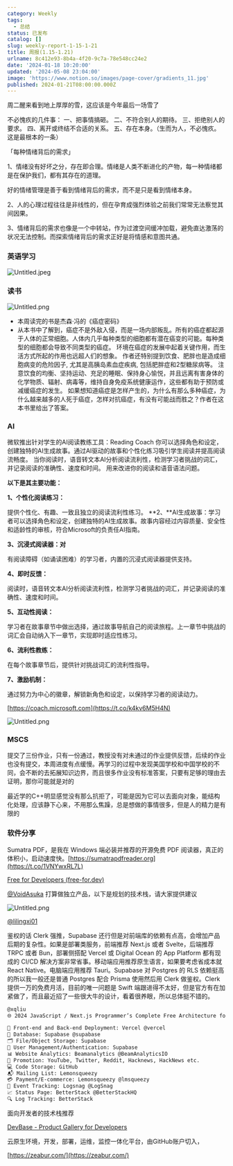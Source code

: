 ```yaml
---
category: Weekly
tags:
  - 总结
status: 已发布
catalog: []
slug: weekly-report-1-15-1-21
title: 周报(1.15-1.21)
urlname: 8c412e93-8b4a-4f20-9c7a-78e548cc24e2
date: '2024-01-18 10:20:00'
updated: '2024-05-08 23:04:00'
image: 'https://www.notion.so/images/page-cover/gradients_11.jpg'
published: 2024-01-21T08:00:00.000Z
---
```


周二醒来看到地上厚厚的雪，这应该是今年最后一场雪了


不必愧疚的几件事：
一、把事情搞砸。
二、不符合别人的期待。
三、拒绝别人的要求。
四、离开或终结不合适的关系。
五、存在本身。（生而为人，不必愧疚。这是最根本的一条）


「每种情绪背后的需求」


1、情绪没有好坏之分，存在即合理。情绪是人类不断进化的产物，每一种情绪都是在保护我们，都有其存在的道理。


好的情绪管理是善于看到情绪背后的需求，而不是只是看到情绪本身。


2、人的心理过程往往是非线性的，但在孕育成强烈体验之前我们常常无法察觉其间因果。


3、情绪背后的需求也像是一个中转站，作为过渡空间缓冲加载，避免直达激荡的状况无法控制。而探索情绪背后的需求正好是将情感和意图共通。


### 英语学习


![Untitled.jpeg](https://prod-files-secure.s3.us-west-2.amazonaws.com/5d24fe63-e567-4804-86f9-9fdc62e13082/faec46dc-9da5-4799-b905-c316418f1168/Untitled.jpeg?X-Amz-Algorithm=AWS4-HMAC-SHA256&X-Amz-Content-Sha256=UNSIGNED-PAYLOAD&X-Amz-Credential=ASIAZI2LB466SRRHFL4E%2F20250204%2Fus-west-2%2Fs3%2Faws4_request&X-Amz-Date=20250204T213235Z&X-Amz-Expires=3600&X-Amz-Security-Token=IQoJb3JpZ2luX2VjEB0aCXVzLXdlc3QtMiJHMEUCIQDZk0l9YWX4NQDzv5j8KsMmBvA7f3VNvD4%2FV2Oxcuqc3wIgY9CbgJ4CW%2FvYX185aiHMR6jMrATXbfGQ5ARsXPlr9n0q%2FwMINhAAGgw2Mzc0MjMxODM4MDUiDFyWyIOz7a6IMdCz2SrcA6ob1pmH921QZDPX72bBzJO4dUOKNBuKKY%2BKVNgpSzS9OEcbTwf3X84KS3BTdNuZs%2FTmLhN2W%2Frn8jjLK995CUwHRLWeMN%2BKKFFSEKbKKd8PCImkF0hpVV%2F4Kki4AZtDJ1dMTqP0aUK7oNr5TBPa%2BUaLSkiZCjbebPoVswdyla%2B11W0f2tthSOTB4vYDLyw48jbTosnT9k73K96LkWALvJyBGmyJnegmpkpNUDtLBNJBFHzKulBXj0%2BYvolIIFC6sGnNF50qvVq6QB0DOdU66bK2a2Du4nc%2BUv5IWied7ZnjL0GC88Dk15QZXNRU6uOO9t1d4NFIA9h%2FGRUDNWpjH%2BvijBPw6UKenZCoFAUGWyuLoNF%2FwnJSfKAeuhp2jYRRxP%2FLAwtflgLevtPGG6iTMzZxHbWPhNTjgOQEZdZTcuV8ETrAElbrsqDnpYSR4T2wm8GDEAGx2MzSSTVaGABzY8CWrKPHs3v4TZuuyC%2BsXj4gYtaEXEanBuy14gbLaOw9OXMc7NL9%2BTKriZfV7Ez5shokRcQ1tsUBI8gSnziVAySafy3%2Bbtt2i6SBXEKN4C5DWICHLoHtrwYwK%2Fd0l4ORpkVTuCAAYGRRzqdrrv0enQMynAIALYa89JXgBOJxMND8ib0GOqUBbGllIAfvJ3hcA9pjG1URCAORyr%2FWNXcJHLs3QsZ0GzeluH0TVMRPPeoTKLSOG6EqENOYByrDrk3e8V2JI4%2Fst9lLC3kzejjuc9VOztXdJW9ueoOCOkEphn%2FjPrm8PB2jI%2FsJtVsWyCrwk9NYTtdeYLUu8n45N76DmbZCo9y8wQCqlpuI7zyb4xK9rFw8KgBmUDrE4yKfHD%2FOqdIR5TIHFmibVSvB&X-Amz-Signature=1c90b69e36fb3610fa24e8445d41e44066cd50b1b20686f842974a343d510f69&X-Amz-SignedHeaders=host&x-id=GetObject)


### 读书


![Untitled.png](https://prod-files-secure.s3.us-west-2.amazonaws.com/5d24fe63-e567-4804-86f9-9fdc62e13082/08aff459-da99-4ed5-87c6-1f4c95b62ac3/Untitled.png?X-Amz-Algorithm=AWS4-HMAC-SHA256&X-Amz-Content-Sha256=UNSIGNED-PAYLOAD&X-Amz-Credential=ASIAZI2LB466SRRHFL4E%2F20250204%2Fus-west-2%2Fs3%2Faws4_request&X-Amz-Date=20250204T213235Z&X-Amz-Expires=3600&X-Amz-Security-Token=IQoJb3JpZ2luX2VjEB0aCXVzLXdlc3QtMiJHMEUCIQDZk0l9YWX4NQDzv5j8KsMmBvA7f3VNvD4%2FV2Oxcuqc3wIgY9CbgJ4CW%2FvYX185aiHMR6jMrATXbfGQ5ARsXPlr9n0q%2FwMINhAAGgw2Mzc0MjMxODM4MDUiDFyWyIOz7a6IMdCz2SrcA6ob1pmH921QZDPX72bBzJO4dUOKNBuKKY%2BKVNgpSzS9OEcbTwf3X84KS3BTdNuZs%2FTmLhN2W%2Frn8jjLK995CUwHRLWeMN%2BKKFFSEKbKKd8PCImkF0hpVV%2F4Kki4AZtDJ1dMTqP0aUK7oNr5TBPa%2BUaLSkiZCjbebPoVswdyla%2B11W0f2tthSOTB4vYDLyw48jbTosnT9k73K96LkWALvJyBGmyJnegmpkpNUDtLBNJBFHzKulBXj0%2BYvolIIFC6sGnNF50qvVq6QB0DOdU66bK2a2Du4nc%2BUv5IWied7ZnjL0GC88Dk15QZXNRU6uOO9t1d4NFIA9h%2FGRUDNWpjH%2BvijBPw6UKenZCoFAUGWyuLoNF%2FwnJSfKAeuhp2jYRRxP%2FLAwtflgLevtPGG6iTMzZxHbWPhNTjgOQEZdZTcuV8ETrAElbrsqDnpYSR4T2wm8GDEAGx2MzSSTVaGABzY8CWrKPHs3v4TZuuyC%2BsXj4gYtaEXEanBuy14gbLaOw9OXMc7NL9%2BTKriZfV7Ez5shokRcQ1tsUBI8gSnziVAySafy3%2Bbtt2i6SBXEKN4C5DWICHLoHtrwYwK%2Fd0l4ORpkVTuCAAYGRRzqdrrv0enQMynAIALYa89JXgBOJxMND8ib0GOqUBbGllIAfvJ3hcA9pjG1URCAORyr%2FWNXcJHLs3QsZ0GzeluH0TVMRPPeoTKLSOG6EqENOYByrDrk3e8V2JI4%2Fst9lLC3kzejjuc9VOztXdJW9ueoOCOkEphn%2FjPrm8PB2jI%2FsJtVsWyCrwk9NYTtdeYLUu8n45N76DmbZCo9y8wQCqlpuI7zyb4xK9rFw8KgBmUDrE4yKfHD%2FOqdIR5TIHFmibVSvB&X-Amz-Signature=7dcc8846a02f47ae8e6f8c7a9598eef9ed1b2152f422648c8fe8c6bd4fd8650a&X-Amz-SignedHeaders=host&x-id=GetObject)

- 本周读完的书是杰森·冯的《癌症密码》
- 从本书中了解到，癌症不是外敌入侵，而是一场内部叛乱。所有的癌症都起源于人体的正常细胞。人体内几乎每种类型的细胞都有潜在癌变的可能。每种类型的细胞都会导致不同类型的癌症。
环境在癌症的发展中起着关键作用，而生活方式所起的作用也远超人们的想象。
作者还特别提到饮食、肥胖也是造成细胞病变的危险因子, 尤其是高胰岛素血症疾病, 包括肥胖症和2型糖尿病等。
注意饮食的均衡、坚持运动、充足的睡眠、保持身心愉悦，并且远离有害身体的化学物质、辐射、病毒等，维持自身免疫系统健康运作，这些都有助于预防或减缓癌症的发生。
如果想知道癌症是怎样产生的，为什么有那么多种癌症，为什么越来越多的人死于癌症，怎样对抗癌症，有没有可能战而胜之？作者在这本书里给出了答案。

### AI


微软推出针对学生的AI阅读教练工具：Reading Coach
你可以选择角色和设定，创建独特的AI生成故事。通过AI驱动的故事和个性化练习吸引学生阅读并提高阅读流畅度。
当你阅读时，语音转文本AI分析阅读流利性，检测学习者挑战的词汇，并记录阅读的准确性、速度和时间。
用来改进你的阅读和语音语法问题。


**以下是其主要功能：**


**1、个性化阅读练习：**


提供个性化、有趣、一致且独立的阅读流利性练习。
**2、**AI生成故事：学习者可以选择角色和设定，创建独特的AI生成故事。故事内容经过内容质量、安全性和适龄性的审核，符合Microsoft的负责任AI指南。


**3、沉浸式阅读器：对**


有阅读障碍（如诵读困难）的学习者，内置的沉浸式阅读器提供支持。


**4、即时反馈：**


阅读时，语音转文本AI分析阅读流利性，检测学习者挑战的词汇，并记录阅读的准确性、速度和时间。


**5、互动性阅读：**


学习者在故事章节中做出选择，通过故事导航自己的阅读旅程。上一章节中挑战的词汇会自动纳入下一章节，实现即时适应性练习。


**6、流利性教练：**


在每个故事章节后，提供针对挑战词汇的流利性指导。


**7、激励机制：**


通过努力为中心的徽章，解锁新角色和设定，以保持学习者的阅读动力。


[https://coach.microsoft.com](https://t.co/k4kv6M5H4N)


![Untitled.png](https://prod-files-secure.s3.us-west-2.amazonaws.com/5d24fe63-e567-4804-86f9-9fdc62e13082/8f53d036-0cfc-469d-a837-f15107675ae4/Untitled.png?X-Amz-Algorithm=AWS4-HMAC-SHA256&X-Amz-Content-Sha256=UNSIGNED-PAYLOAD&X-Amz-Credential=ASIAZI2LB466SRRHFL4E%2F20250204%2Fus-west-2%2Fs3%2Faws4_request&X-Amz-Date=20250204T213235Z&X-Amz-Expires=3600&X-Amz-Security-Token=IQoJb3JpZ2luX2VjEB0aCXVzLXdlc3QtMiJHMEUCIQDZk0l9YWX4NQDzv5j8KsMmBvA7f3VNvD4%2FV2Oxcuqc3wIgY9CbgJ4CW%2FvYX185aiHMR6jMrATXbfGQ5ARsXPlr9n0q%2FwMINhAAGgw2Mzc0MjMxODM4MDUiDFyWyIOz7a6IMdCz2SrcA6ob1pmH921QZDPX72bBzJO4dUOKNBuKKY%2BKVNgpSzS9OEcbTwf3X84KS3BTdNuZs%2FTmLhN2W%2Frn8jjLK995CUwHRLWeMN%2BKKFFSEKbKKd8PCImkF0hpVV%2F4Kki4AZtDJ1dMTqP0aUK7oNr5TBPa%2BUaLSkiZCjbebPoVswdyla%2B11W0f2tthSOTB4vYDLyw48jbTosnT9k73K96LkWALvJyBGmyJnegmpkpNUDtLBNJBFHzKulBXj0%2BYvolIIFC6sGnNF50qvVq6QB0DOdU66bK2a2Du4nc%2BUv5IWied7ZnjL0GC88Dk15QZXNRU6uOO9t1d4NFIA9h%2FGRUDNWpjH%2BvijBPw6UKenZCoFAUGWyuLoNF%2FwnJSfKAeuhp2jYRRxP%2FLAwtflgLevtPGG6iTMzZxHbWPhNTjgOQEZdZTcuV8ETrAElbrsqDnpYSR4T2wm8GDEAGx2MzSSTVaGABzY8CWrKPHs3v4TZuuyC%2BsXj4gYtaEXEanBuy14gbLaOw9OXMc7NL9%2BTKriZfV7Ez5shokRcQ1tsUBI8gSnziVAySafy3%2Bbtt2i6SBXEKN4C5DWICHLoHtrwYwK%2Fd0l4ORpkVTuCAAYGRRzqdrrv0enQMynAIALYa89JXgBOJxMND8ib0GOqUBbGllIAfvJ3hcA9pjG1URCAORyr%2FWNXcJHLs3QsZ0GzeluH0TVMRPPeoTKLSOG6EqENOYByrDrk3e8V2JI4%2Fst9lLC3kzejjuc9VOztXdJW9ueoOCOkEphn%2FjPrm8PB2jI%2FsJtVsWyCrwk9NYTtdeYLUu8n45N76DmbZCo9y8wQCqlpuI7zyb4xK9rFw8KgBmUDrE4yKfHD%2FOqdIR5TIHFmibVSvB&X-Amz-Signature=88016c0cc608057d648236617e38bb9573408da63f7b54fa68b0ec6018b2a8c5&X-Amz-SignedHeaders=host&x-id=GetObject)


### MSCS


提交了三份作业，只有一份通过，教授没有对未通过的作业提供反馈，后续的作业也没有提交，本周进度有点缓慢。再学习的过程中发现美国学校和中国学校的不同，会不断的去拓展知识边界，而且很多作业没有标准答案，只要有足够的理由去证明，那你可能就是对的


最近学的C++明显感觉没有那么抗拒了，可能是因为它可以去面向对象，能结构化处理，应该静下心来，不用那么焦躁，总是想做的事情很多，但是人的精力是有限的


### 软件分享


Sumatra PDF，是我在 Windows 端必装并推荐的开源免费 PDF 阅读器，真正的体积小，启动速度快。[https://sumatrapdfreader.org](https://t.co/1VNYwxRL7L)


[Free for Developers (free-for.dev)](https://free-for.dev/#/)


[@VoidAsuka](https://twitter.com/VoidAsuka) 打算做独立产品，以下是规划的技术栈，请大家提供建议


![Untitled.png](https://prod-files-secure.s3.us-west-2.amazonaws.com/5d24fe63-e567-4804-86f9-9fdc62e13082/93561a3c-b2bc-4a43-bbc5-67e3f740ed5e/Untitled.png?X-Amz-Algorithm=AWS4-HMAC-SHA256&X-Amz-Content-Sha256=UNSIGNED-PAYLOAD&X-Amz-Credential=ASIAZI2LB466SRRHFL4E%2F20250204%2Fus-west-2%2Fs3%2Faws4_request&X-Amz-Date=20250204T213235Z&X-Amz-Expires=3600&X-Amz-Security-Token=IQoJb3JpZ2luX2VjEB0aCXVzLXdlc3QtMiJHMEUCIQDZk0l9YWX4NQDzv5j8KsMmBvA7f3VNvD4%2FV2Oxcuqc3wIgY9CbgJ4CW%2FvYX185aiHMR6jMrATXbfGQ5ARsXPlr9n0q%2FwMINhAAGgw2Mzc0MjMxODM4MDUiDFyWyIOz7a6IMdCz2SrcA6ob1pmH921QZDPX72bBzJO4dUOKNBuKKY%2BKVNgpSzS9OEcbTwf3X84KS3BTdNuZs%2FTmLhN2W%2Frn8jjLK995CUwHRLWeMN%2BKKFFSEKbKKd8PCImkF0hpVV%2F4Kki4AZtDJ1dMTqP0aUK7oNr5TBPa%2BUaLSkiZCjbebPoVswdyla%2B11W0f2tthSOTB4vYDLyw48jbTosnT9k73K96LkWALvJyBGmyJnegmpkpNUDtLBNJBFHzKulBXj0%2BYvolIIFC6sGnNF50qvVq6QB0DOdU66bK2a2Du4nc%2BUv5IWied7ZnjL0GC88Dk15QZXNRU6uOO9t1d4NFIA9h%2FGRUDNWpjH%2BvijBPw6UKenZCoFAUGWyuLoNF%2FwnJSfKAeuhp2jYRRxP%2FLAwtflgLevtPGG6iTMzZxHbWPhNTjgOQEZdZTcuV8ETrAElbrsqDnpYSR4T2wm8GDEAGx2MzSSTVaGABzY8CWrKPHs3v4TZuuyC%2BsXj4gYtaEXEanBuy14gbLaOw9OXMc7NL9%2BTKriZfV7Ez5shokRcQ1tsUBI8gSnziVAySafy3%2Bbtt2i6SBXEKN4C5DWICHLoHtrwYwK%2Fd0l4ORpkVTuCAAYGRRzqdrrv0enQMynAIALYa89JXgBOJxMND8ib0GOqUBbGllIAfvJ3hcA9pjG1URCAORyr%2FWNXcJHLs3QsZ0GzeluH0TVMRPPeoTKLSOG6EqENOYByrDrk3e8V2JI4%2Fst9lLC3kzejjuc9VOztXdJW9ueoOCOkEphn%2FjPrm8PB2jI%2FsJtVsWyCrwk9NYTtdeYLUu8n45N76DmbZCo9y8wQCqlpuI7zyb4xK9rFw8KgBmUDrE4yKfHD%2FOqdIR5TIHFmibVSvB&X-Amz-Signature=17179263eadc1f2724dfef4b0601e6cf66a1eecf2893a7c70cd7412ecd5d79aa&X-Amz-SignedHeaders=host&x-id=GetObject)


[@lilingxi01](https://twitter.com/lilingxi01)


鉴权的话 Clerk 强推，Supabase 还行但是对前端库的依赖有点高，会增加产品后期的复杂性。如果是部署类服务，前端推荐 Next.js 或者 Svelte，后端推荐 TRPC 或者 Bun，部署侧搭配 Vercel 或 Digital Ocean 的 App Platform 都有现成的 CI/CD 解决方案非常省事。移动端应用推荐原生语言，如果要考虑省成本就 React Native。电脑端应用推荐 Tauri。Supabase 对 Postgres 的 RLS 依赖挺高的所以我一般还是普通 Postgres 配合 Prisma 使用然后用 Clerk 做鉴权。Clerk 提供一万的免费月活，目前的唯一问题是 Swift 端跟进得不太好，但是官方有在加紧做了，而且最近招了一些很大牛的设计，看着很养眼，所以总体挺不错的。


```markdown
@xqliu
🌐 2024 JavaScript / Next.js Programmer’s Complete Free Architecture for solo entrepreneur:

🔧 Front-end and Back-end Deployment: Vercel @vercel
💾 Database: Supabase @supabase
🗂️ File/Object Storage: Supabase
👥 User Management/Authentication: Supabase
📊 Website Analytics: Beamanalytics @BeamAnalyticsIO
📣 Promotion: YouTube, Twitter, Reddit, Hacknews, HackNews etc. 
💻 Code Storage: GitHub
📬 Mailing List: Lemonsqueezy
💳 Payment/E-commerce: Lemonsqueezy @lmsqueezy
📌 Event Tracking: Logsnag @LogSnag
📈 Status Page: BetterStack @BetterStackHQ
🔍 Log Tracking: BetterStack
```


面向开发者的技术栈推荐


[DevBase - Product Gallery for Developers](https://devbase.fyi/)


云原生环境，开发，部署，运维，监控一体化平台，由GitHub账户切入，


[https://zeabur.com/](https://zeabur.com/)

